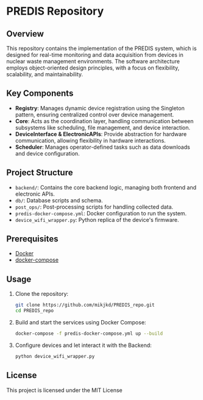 # PREDIS Repository

## Overview

This repository contains the implementation of the PREDIS system, which is designed for real-time monitoring and data acquisition from devices in nuclear waste management environments. The software architecture employs object-oriented design principles, with a focus on flexibility, scalability, and maintainability.

## Key Components

- **Registry**: Manages dynamic device registration using the Singleton pattern, ensuring centralized control over device management.
- **Core**: Acts as the coordination layer, handling communication between subsystems like scheduling, file management, and device interaction.
- **DeviceInterface & ElectronicAPIs**: Provide abstraction for hardware communication, allowing flexibility in hardware interactions.
- **Scheduler**: Manages operator-defined tasks such as data downloads and device configuration.

## Project Structure

- `backend/`: Contains the core backend logic, managing both frontend and electronic APIs.
- `db/`: Database scripts and schema.
- `post_ops/`: Post-processing scripts for handling collected data.
- `predis-docker-compose.yml`: Docker configuration to run the system.
- `device_wifi_wrapper.py`: Python replica of the device's firmware.

## Prerequisites

- [Docker](https://www.docker.com/)
- [docker-compose](https://docs.docker.com/compose/)

## Usage

1. Clone the repository:

   ```bash
   git clone https://github.com/mikjkd/PREDIS_repo.git
   cd PREDIS_repo
    ```
2. Build and start the services using Docker Compose:
    ```bash
   docker-compose -f predis-docker-compose.yml up --build
   ```
3. Configure devices and let interact it with the Backend:
    ```bash
    python device_wifi_wrapper.py
   ```
## License
This project is licensed under the MIT License
